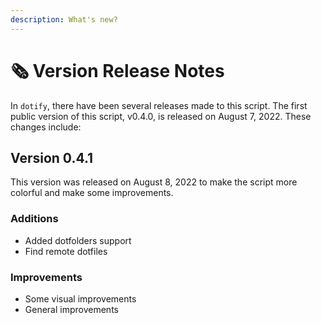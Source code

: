 ```yaml
---
description: What's new?
---
```


# 🗞 Version Release Notes

In `dotify`, there have been several releases made to this script. The first public version of this script, v0.4.0, is released on August 7, 2022. These changes include:

## Version 0.4.1

This version was released on August 8, 2022 to make the script more colorful and make some improvements.

### Additions

* Added dotfolders support
* Find remote dotfiles

### Improvements

* Some visual improvements
* General improvements
